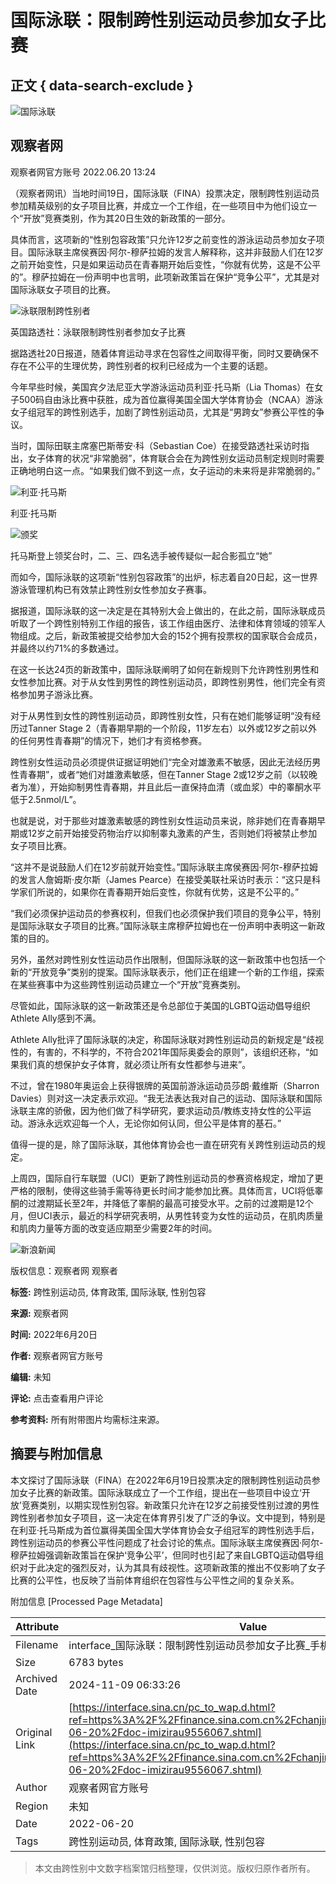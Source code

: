 # 国际泳联：限制跨性别运动员参加女子比赛

## 正文 { data-search-exclude }


![国际泳联](//n.sinaimg.cn/sinakd10200/360/w180h180/20221208/efc8-204e9ae748fd985652297c80f26736d5.jpg)

## 观察者网

观察者网官方账号 2022.06.20 13:24

（观察者网讯）当地时间19日，国际泳联（FINA）投票决定，限制跨性别运动员参加精英级别的女子项目比赛，并成立一个工作组，在一些项目中为他们设立一个“开放”竞赛类别，作为其20日生效的新政策的一部分。

具体而言，这项新的“性别包容政策”只允许12岁之前变性的游泳运动员参加女子项目。国际泳联主席侯赛因·阿尔-穆萨拉姆的发言人解释称，这并非鼓励人们在12岁之前开始变性，只是如果运动员在青春期开始后变性，“你就有优势，这是不公平的”。穆萨拉姆在一份声明中也言明，此项新政策旨在保护“竞争公平”，尤其是对国际泳联女子项目的比赛。

![泳联限制跨性别者](//k.sinaimg.cn/n/sinakd20220620s/57/w640h217/20220620/3245-d5e83801fb01f6532c41edb356d940ee.jpg/w700d1q75cms.jpg?by=cms_fixed_width)

英国路透社：泳联限制跨性别者参加女子比赛

据路透社20日报道，随着体育运动寻求在包容性之间取得平衡，同时又要确保不存在不公平的生理优势，跨性别者的权利已经成为一个主要的话题。

今年早些时候，美国宾夕法尼亚大学游泳运动员利亚·托马斯（Lia Thomas）在女子500码自由泳比赛中获胜，成为首位赢得美国全国大学体育协会（NCAA）游泳女子组冠军的跨性别选手，加剧了跨性别运动员，尤其是“男跨女”参赛公平性的争议。

当时，国际田联主席塞巴斯蒂安·科（Sebastian Coe）在接受路透社采访时指出，女子体育的状况“非常脆弱”，体育联合会在为跨性别女运动员制定规则时需要正确地明白这一点。“如果我们做不到这一点，女子运动的未来将是非常脆弱的。”

![利亚·托马斯](//k.sinaimg.cn/n/sinakd20220620s/273/w640h433/20220620/0edf-28c406fcf16cf4ffbe95ee0ec3a5dd0e.png/w700d1q75cms.jpg?by=cms_fixed_width)

利亚·托马斯

![颁奖](//k.sinaimg.cn/n/sinakd20220620s/199/w640h359/20220620/7042-f57a66ea9d0f5fc41d189778525cf54a.png/w700d1q75cms.jpg?by=cms_fixed_width)

托马斯登上领奖台时，二、三、四名选手被传疑似一起合影孤立“她”

而如今，国际泳联的这项新“性别包容政策”的出炉，标志着自20日起，这一世界游泳管理机构已有效禁止跨性别女性参加女子赛事。

据报道，国际泳联的这一决定是在其特别大会上做出的，在此之前，国际泳联成员听取了一个跨性别特别工作组的报告，该工作组由医疗、法律和体育领域的领军人物组成。之后，新政策被提交给参加大会的152个拥有投票权的国家联合会成员，并最终以约71%的多数通过。

在这一长达24页的新政策中，国际泳联阐明了如何在新规则下允许跨性别男性和女性参加比赛。对于从女性到男性的跨性别运动员，即跨性别男性，他们完全有资格参加男子游泳比赛。

对于从男性到女性的跨性别运动员，即跨性别女性，只有在她们能够证明“没有经历过Tanner Stage 2（青春期早期的一个阶段，11岁左右）以外或12岁之前以外的任何男性青春期”的情况下，她们才有资格参赛。

跨性别女性运动员必须提供证据证明她们“完全对雄激素不敏感，因此无法经历男性青春期”，或者“她们对雄激素敏感，但在Tanner Stage 2或12岁之前（以较晚者为准），开始抑制男性青春期，并且此后一直保持血清（或血浆）中的睾酮水平低于2.5nmol/L”。

也就是说，对于那些对雄激素敏感的跨性别女性运动员来说，除非她们在青春期早期或12岁之前开始接受药物治疗以抑制睾丸激素的产生，否则她们将被禁止参加女子项目比赛。

“这并不是说鼓励人们在12岁前就开始变性。”国际泳联主席侯赛因·阿尔-穆萨拉姆的发言人詹姆斯·皮尔斯（James Pearce）在接受美联社采访时表示：“这只是科学家们所说的，如果你在青春期开始后变性，你就有优势，这是不公平的。”

“我们必须保护运动员的参赛权利，但我们也必须保护我们项目的竞争公平，特别是国际泳联女子项目的比赛。”国际泳联主席穆萨拉姆也在一份声明中表明这一新政策的目的。

另外，虽然对跨性别女性运动员作出限制，但国际泳联的这一新政策中也包括一个新的“开放竞争”类别的提案。国际泳联表示，他们正在组建一个新的工作组，探索在某些赛事中为这些跨性别运动员建立一个“开放”竞赛类别。

尽管如此，国际泳联的这一新政策还是令总部位于美国的LGBTQ运动倡导组织Athlete Ally感到不满。

Athlete Ally批评了国际泳联的决定，称国际泳联对跨性别运动员的新规定是“歧视性的，有害的，不科学的，不符合2021年国际奥委会的原则”，该组织还称，“如果我们真的想保护女子体育，就必须让所有女性都参与进来”。

不过，曾在1980年奥运会上获得银牌的英国前游泳运动员莎朗·戴维斯（Sharron Davies）则对这一决定表示欢迎。“我无法表达我对自己的运动、国际泳联和国际泳联主席的骄傲，因为他们做了科学研究，要求运动员/教练支持女性的公平运动。游泳永远欢迎每一个人，无论你如何认同，但公平是体育的基石。”

值得一提的是，除了国际泳联，其他体育协会也一直在研究有关跨性别运动员的规定。

上周四，国际自行车联盟（UCI）更新了跨性别运动员的参赛资格规定，增加了更严格的限制，使得这些骑手需等待更长时间才能参加比赛。具体而言，UCI将低睾酮的过渡期延长至2年，并降低了睾酮的最高可接受水平。之前的过渡期是12个月，但UCI表示，最近的科学研究表明，从男性转变为女性的运动员，在肌肉质量和肌肉力量等方面的改变适应期至少需要2年的时间。

![新浪新闻](//n.sinaimg.cn/default/2fb77759/20151125/320X320.png)

版权信息：观察者网 观察者

**标签:** 跨性别运动员, 体育政策, 国际泳联, 性别包容

**来源:** 观察者网

**时间:** 2022年6月20日

**作者:** 观察者网官方账号

**编辑:** 未知

**评论:** 点击查看用户评论  

**参考资料:** 所有附带图片均需标注来源。

## 摘要与附加信息

<!-- tcd_abstract -->
本文探讨了国际泳联（FINA）在2022年6月19日投票决定的限制跨性别运动员参加女子比赛的新政策。国际泳联成立了一个工作组，提出在一些项目中设立‘开放’竞赛类别，以期实现性别包容。新政策只允许在12岁之前接受性别过渡的男性跨性别者参加女子项目，这一决定在体育界引发了广泛的争议。文中提到，特别是在利亚·托马斯成为首位赢得美国全国大学体育协会女子组冠军的跨性别选手后，跨性别运动员的参赛公平性问题成了社会讨论的焦点。国际泳联主席侯赛因·阿尔-穆萨拉姆强调新政策旨在保护‘竞争公平’，但同时也引起了来自LGBTQ运动倡导组织对于此决定的强烈反对，认为其具有歧视性。这项新政策的推出不仅影响了女子比赛的公平性，也反映了当前体育组织在包容性与公平性之间的复杂关系。
<!-- tcd_abstract_end -->

附加信息 [Processed Page Metadata]

| Attribute       | Value                                  |
|-----------------|----------------------------------------|
| Filename        | interface_国际泳联：限制跨性别运动员参加女子比赛_手机新浪网.md                             |
| Size            | 6783 bytes                           |
| Archived Date   | 2024-11-09 06:33:26                             |
| Original Link   | [https://interface.sina.cn/pc_to_wap.d.html?ref=https%3A%2F%2Ffinance.sina.com.cn%2Fchanjing%2Fcyxw%2F2022-06-20%2Fdoc-imizirau9556067.shtml](https://interface.sina.cn/pc_to_wap.d.html?ref=https%3A%2F%2Ffinance.sina.com.cn%2Fchanjing%2Fcyxw%2F2022-06-20%2Fdoc-imizirau9556067.shtml)                       |
| Author          | 观察者网官方账号                               |
| Region          | 未知                               |
| Date            | 2022-06-20                                 |
| Tags            | 跨性别运动员, 体育政策, 国际泳联, 性别包容                                 |
>
> 本文由跨性别中文数字档案馆归档整理，仅供浏览。版权归原作者所有。
>